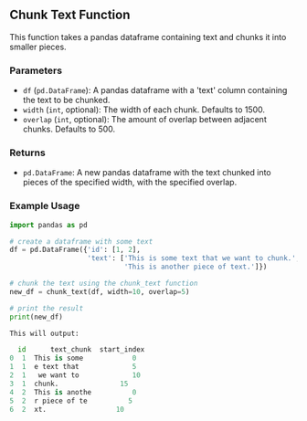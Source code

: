 ## Chunk Text Function

This function takes a pandas dataframe containing text and chunks it into smaller pieces. 

### Parameters

* `df` (`pd.DataFrame`): A pandas dataframe with a 'text' column containing the text to be chunked.
* `width` (`int`, optional): The width of each chunk. Defaults to 1500.
* `overlap` (`int`, optional): The amount of overlap between adjacent chunks. Defaults to 500.

### Returns

* `pd.DataFrame`: A new pandas dataframe with the text chunked into pieces of the specified width, with the specified overlap.

### Example Usage

```python
import pandas as pd

# create a dataframe with some text
df = pd.DataFrame({'id': [1, 2],
                   'text': ['This is some text that we want to chunk.',
                            'This is another piece of text.']})

# chunk the text using the chunk_text function
new_df = chunk_text(df, width=10, overlap=5)

# print the result
print(new_df)

This will output:

  id      text_chunk  start_index
0  1  This is some            0
1  1  e text that             5
2  1   we want to             10
3  1  chunk.               15
4  2  This is anothe          0
5  2  r piece of te          5
6  2  xt.                 10
